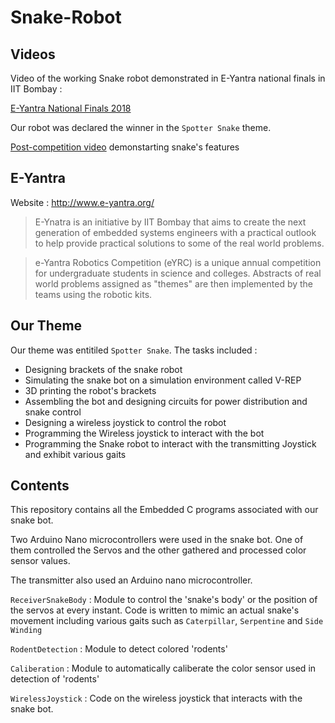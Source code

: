 # Snake-Robot

## Videos

Video of the working Snake robot demonstrated in E-Yantra national finals in IIT Bombay :

[E-Yantra National Finals 2018](https://www.youtube.com/watch?v=UX1V8pezbfs)

Our robot was declared the winner in the `Spotter Snake` theme.

[Post-competition video](https://www.youtube.com/watch?v=73d9S3kG9hY) demonstarting snake's features


## E-Yantra

Website : http://www.e-yantra.org/

> E-Ynatra is an initiative by IIT Bombay that aims to create the next generation of embedded systems engineers with a practical outlook to help provide practical solutions to some of the real world problems.

> e-Yantra Robotics Competition (eYRC) is a unique annual competition for undergraduate students in science and colleges. Abstracts of real world problems assigned as "themes" are then implemented by the teams using the robotic kits.

## Our Theme

Our theme was entitiled `Spotter Snake`. The tasks included :
- Designing brackets of the snake robot
- Simulating the snake bot on a simulation environment called V-REP
- 3D printing the robot's brackets
- Assembling the bot and designing circuits for power distribution and snake control
- Designing a wireless joystick to control the robot
- Programming the Wireless joystick to interact with the bot
- Programming the Snake robot to interact with the transmitting Joystick and exhibit various gaits

## Contents

This repository contains all the Embedded C programs associated with our snake bot.

Two Arduino Nano microcontrollers were used in the snake bot. One of them controlled the Servos and the other gathered and processed color sensor values.

The transmitter also used an Arduino nano microcontroller.

`ReceiverSnakeBody` : Module to control the 'snake's body' or the position of the servos at every instant. Code is written to mimic an actual snake's movement including various gaits such as `Caterpillar`, `Serpentine` and `Side Winding`

`RodentDetection` : Module to detect colored 'rodents'  

`Caliberation` : Module to automatically caliberate the color sensor used in detection of 'rodents'

`WirelessJoystick` : Code on the wireless joystick that interacts with the snake bot.

